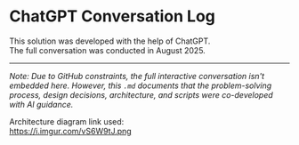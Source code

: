 # ChatGPT Conversation Log

This solution was developed with the help of ChatGPT.  
The full conversation was conducted in August 2025.

---

*Note: Due to GitHub constraints, the full interactive conversation isn't embedded here. However, this `.md` documents that the problem-solving process, design decisions, architecture, and scripts were co-developed with AI guidance.*

Architecture diagram link used:  
https://i.imgur.com/vS6W9tJ.png

